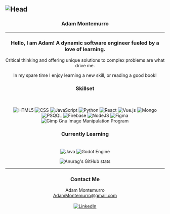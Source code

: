 ![Head](https://i.imgur.com/DbaPhMU.png)
---
### <div align="center"> Adam Montemurro </div>
---
<div align="center">

 <h3>Hello, I am Adam! A dynamic software engineer fueled by a love of learning. </h3>

Critical thinking and offering unique solutions to complex problems are what drive me.

In my spare time I enjoy learning a new skill, or reading a good book!

 ### Skillset
 <br><br>
  ![HTML5](https://img.shields.io/badge/HTML5-E34F26?style=for-the-badge&logo=html5&logoColor=white)
  ![CSS](https://img.shields.io/badge/CSS3-1572B6?style=for-the-badge&logo=css3&logoColor=white)
  ![JavaScript](https://img.shields.io/badge/JavaScript-323330?style=for-the-badge&logo=javascript&logoColor=F7DF1E)
  ![Python](https://img.shields.io/badge/python-3670A0?style=for-the-badge&logo=python&logoColor=ffdd54)
  ![React](https://img.shields.io/badge/React-20232A?style=for-the-badge&logo=react&logoColor=61DAFB)
  ![Vue.js](https://img.shields.io/badge/vuejs-%2335495e.svg?style=for-the-badge&logo=vuedotjs&logoColor=%234FC08D)
  ![Mongo](	https://img.shields.io/badge/MongoDB-4EA94B?style=for-the-badge&logo=mongodb&logoColor=white)
  ![PSQQL](https://img.shields.io/badge/PostgreSQL-316192?style=for-the-badge&logo=postgresql&logoColor=white)
  ![Firebase](https://img.shields.io/badge/Firebase-039BE5?style=for-the-badge&logo=Firebase&logoColor=white)
  ![NodeJS](https://img.shields.io/badge/node.js-6DA55F?style=for-the-badge&logo=node.js&logoColor=white)
  ![Figma](https://img.shields.io/badge/figma-%23F24E1E.svg?style=for-the-badge&logo=figma&logoColor=white)
  ![Gimp Gnu Image Manipulation Program](https://img.shields.io/badge/Gimp-657D8B?style=for-the-badge&logo=gimp&logoColor=FFFFFF)
  

 ### Currently Learning <br><br>
  
  ![Java](https://img.shields.io/badge/java-%23ED8B00.svg?style=for-the-badge&logo=openjdk&logoColor=white)
  ![Godot Engine](https://img.shields.io/badge/GODOT-%23FFFFFF.svg?style=for-the-badge&logo=godot-engine)

  



![Anurag's GitHub stats](https://github-readme-stats.vercel.app/api?username=adammontemurro&hide=contribs,stars)


---
### Contact Me
 Adam Montemurro <br>
 AdamMontemurro@gmail.com <br><br>
 <a href="https://www.linkedin.com/in/adam-montemurro/" > ![LinkedIn](https://img.shields.io/badge/LinkedIn-0077B5?style=for-the-badge&logo=linkedin&logoColor=white) </a>
</div>
